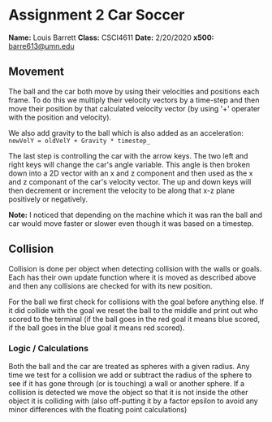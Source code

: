 # Assignment 2 Car Soccer
**Name:** Louis Barrett
**Class:** CSCI4611
**Date:** 2/20/2020
**x500:** barre613@umn.edu

## Movement
The ball and the car both move by using their velocities and positions each frame. To do this we multiply their velocity vectors by a time-step and then move their position by that calculated velocity vector (by using '+' operater with the position and velocity).

We also add gravity to the ball which is also added as an acceleration: 
`newVelY = oldVelY + Gravity * timestep_`

The last step is controlling the car with the arrow keys. The two left and right keys will change the car's angle variable. This angle is then broken down into a 2D vector with an x and z component and then used as the x and z componant of the car's velocity vector. The up and down keys will then decrement or increment the velocity to be along that x-z plane positively or negatively.

**Note:** I noticed that depending on the machine which it was ran the ball and car would move faster or slower even though it was based on a timestep.

## Collision
Collision is done per object when detecting collision with the walls or goals. Each has their own update function where it is moved as described above and then any collisions are checked for with its new position.

For the ball we first check for collisions with the goal before anything else. If it did collide with the goal we reset the ball to the middle and print out who scored to the terminal (if the ball goes in the red goal it means blue scored, if the ball goes in the blue goal it means red scored).

### Logic / Calculations
Both the ball and the car are treated as spheres with a given radius. Any time we test for a collision we add or subtract the radius of the sphere to see if it has gone through (or is touching) a wall or another sphere. If a collision is detected we move the object so that it is not inside the other object it is colliding with (also off-putting it by a factor epsilon to avoid any minor differences with the floating point calculations)
